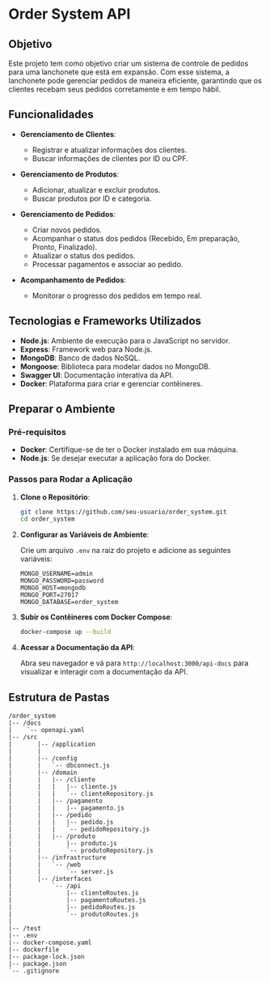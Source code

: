 # Order System API

## Objetivo

Este projeto tem como objetivo criar um sistema de controle de pedidos para uma lanchonete que está em expansão. Com esse sistema, a lanchonete pode gerenciar pedidos de maneira eficiente, garantindo que os clientes recebam seus pedidos corretamente e em tempo hábil.

## Funcionalidades

- **Gerenciamento de Clientes**:
  - Registrar e atualizar informações dos clientes.
  - Buscar informações de clientes por ID ou CPF.

- **Gerenciamento de Produtos**:
  - Adicionar, atualizar e excluir produtos.
  - Buscar produtos por ID e categoria.

- **Gerenciamento de Pedidos**:
  - Criar novos pedidos.
  - Acompanhar o status dos pedidos (Recebido, Em preparação, Pronto, Finalizado).
  - Atualizar o status dos pedidos.
  - Processar pagamentos e associar ao pedido.

- **Acompanhamento de Pedidos**:
  - Monitorar o progresso dos pedidos em tempo real.

## Tecnologias e Frameworks Utilizados

- **Node.js**: Ambiente de execução para o JavaScript no servidor.
- **Express**: Framework web para Node.js.
- **MongoDB**: Banco de dados NoSQL.
- **Mongoose**: Biblioteca para modelar dados no MongoDB.
- **Swagger UI**: Documentação interativa da API.
- **Docker**: Plataforma para criar e gerenciar contêineres.

## Preparar o Ambiente

### Pré-requisitos

- **Docker**: Certifique-se de ter o Docker instalado em sua máquina.
- **Node.js**: Se desejar executar a aplicação fora do Docker.

### Passos para Rodar a Aplicação

1. **Clone o Repositório**:

    ```sh
    git clone https://github.com/seu-usuario/order_system.git
    cd order_system
    ```

2. **Configurar as Variáveis de Ambiente**:

    Crie um arquivo `.env` na raiz do projeto e adicione as seguintes variáveis:

    ```env
    MONGO_USERNAME=admin
    MONGO_PASSWORD=password
    MONGO_HOST=mongodb
    MONGO_PORT=27017
    MONGO_DATABASE=order_system
    ```

3. **Subir os Contêineres com Docker Compose**:

    ```sh
    docker-compose up --build
    ```

4. **Acessar a Documentação da API**:

    Abra seu navegador e vá para `http://localhost:3000/api-docs` para visualizar e interagir com a documentação da API.

## Estrutura de Pastas

```plaintext
/order_system
|-- /docs
|    `-- openapi.yaml
|-- /src
|       |-- /application
|       |
|       |-- /config
|       |   `-- dbconnect.js
|       |-- /domain
|       |   |-- /cliente
|       |   |   |-- cliente.js
|       |   |   `-- clienteRepository.js
|       |   |-- /pagamento
|       |   |   |-- pagamento.js
|       |   |-- /pedido
|       |   |   |-- pedido.js
|       |   |   `-- pedidoRepository.js
|       |   |-- /produto
|       |       |-- produto.js
|       |       `-- produtoRepository.js
|       |-- /infrastructure
|       |   `-- /web
|       |       `-- server.js
|       |-- /interfaces
|           `-- /api
|               |-- clienteRoutes.js
|               |-- pagamentoRoutes.js
|               |-- pedidoRoutes.js
|               `-- produtoRoutes.js
|
|-- /test
|-- .env
|-- docker-compose.yaml
|-- dockerfile
|-- package-lock.json
|-- package.json
`-- .gitignore
